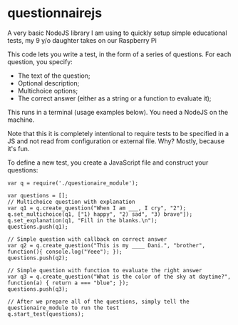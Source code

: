 # questionnairejs
A very basic NodeJS library I am using to quickly setup  simple educational tests, my 9 y/o daughter takes on our Raspberry Pi

This code lets you write a test, in the form of a series of questions. For each question, you specify:
- The text of the question;
- Optional description;
- Multichoice options;
- The correct answer (either as a string or a function to evaluate it);

This runs in a terminal (usage examples below). You need a NodeJS on the machine.

Note that this it is completely intentional to require tests to be specified in a JS and not read from configuration or external file.
Why? Mostly, because it's fun.

To define a new test, you create a JavaScript file and construct your questions:
```
var q = require('./questionaire_module');

var questions = [];
// Multichoice question with explanation
var q1 = q.create_question("When I am ___, I cry", "2");
q.set_multichoice(q1, ["1) happy", "2) sad", "3) brave"]);
q.set_explanation(q1, "Fill in the blanks.\n");
questions.push(q1);

// Simple question with callback on correct answer
var q2 = q.create_question("This is my ____ Dani.", "brother", function(){ console.log("Yeee"); });
questions.push(q2);

// Simple question with function to evaluate the right answer
var q3 = q.create_question("What is the color of the sky at daytime?", function(a) { return a === "blue"; });
questions.push(q3);

// After we prepare all of the questions, simply tell the questionaire_module to run the test
q.start_test(questions);
```
